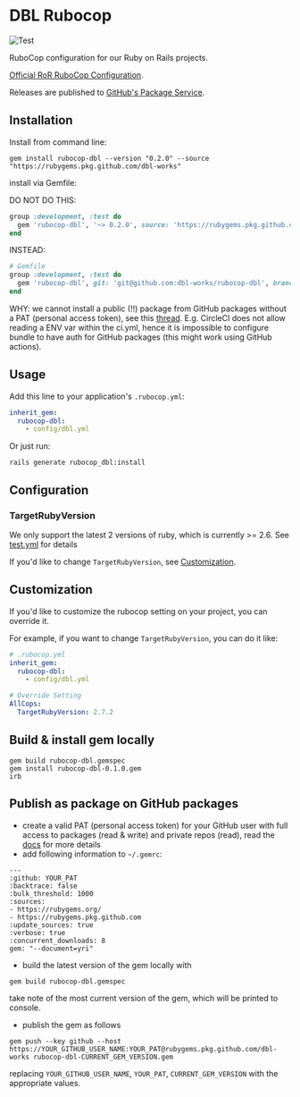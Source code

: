# DBL Rubocop

![Test](https://github.com/dbl-works/rubocop-dbl/workflows/Test/badge.svg?branch=main)

RuboCop configuration for our Ruby on Rails projects.

[Official RoR RuboCop Configuration](https://github.com/rails/rails/blob/master/.rubocop.yml).

Releases are published to [GitHub's Package Service](https://github.com/dbl-works/rubocop-dbl/packages/550489).


## Installation

Install from command line:

```shell
gem install rubocop-dbl --version "0.2.0" --source "https://rubygems.pkg.github.com/dbl-works"
```

install via Gemfile:

DO NOT DO THIS:
```ruby
group :development, :test do
  gem 'rubocop-dbl', '~> 0.2.0', source: 'https://rubygems.pkg.github.com/dbl-works'
end
```

INSTEAD:

```ruby
# Gemfile
group :development, :test do
  gem 'rubocop-dbl', git: 'git@github.com:dbl-works/rubocop-dbl', branch: :main
end
```
WHY: we cannot install a public (!!) package from GitHub packages without a PAT (personal access token), see this [thread](https://github.community/t/download-from-github-package-registry-without-authentication/14407).
E.g. CircleCI does not allow reading a ENV var within the ci.yml, hence it is impossible to configure bundle to have auth for GitHub packages (this might work using GitHub actions).


## Usage

Add this line to your application's `.rubocop.yml`:

```yml
inherit_gem:
  rubocop-dbl:
    - config/dbl.yml
```

Or just run:

```shell
rails generate rubocop_dbl:install
```



## Configuration


### TargetRubyVersion

We only support the latest 2 versions of ruby, which is currently >= 2.6. See [test.yml](.github/workflows/test.yml) for details

If you'd like to change `TargetRubyVersion`, see [Customization](#customization).



## Customization

If you'd like to customize the rubocop setting on your project, you can override it.

For example, if you want to change `TargetRubyVersion`, you can do it like:

```yml
# .rubocop.yml
inherit_gem:
  rubocop-dbl:
    - config/dbl.yml

# Override Setting
AllCops:
  TargetRubyVersion: 2.7.2
```

## Build & install gem locally
```shell
gem build rubocop-dbl.gemspec
gem install rubocop-dbl-0.1.0.gem
irb
```

## Publish as package on GitHub packages
* create a valid PAT (personal access token) for your GitHub user with full access to packages (read & write) and private repos (read), read the [docs](https://docs.github.com/en/free-pro-team@latest/packages/guides/configuring-rubygems-for-use-with-github-packages) for more details
* add following information to `~/.gemrc`:

```
---
:github: YOUR_PAT
:backtrace: false
:bulk_threshold: 1000
:sources:
- https://rubygems.org/
- https://rubygems.pkg.github.com
:update_sources: true
:verbose: true
:concurrent_downloads: 8
gem: "--document=yri"

```

* build the latest version of the gem locally with

```shell
gem build rubocop-dbl.gemspec
```
take note of the most current version of the gem, which will be printed to console.

* publish the gem as follows

```shell
gem push --key github --host https://YOUR_GITHUB_USER_NAME:YOUR_PAT@rubygems.pkg.github.com/dbl-works rubocop-dbl-CURRENT_GEM_VERSION.gem
```

replacing `YOUR_GITHUB_USER_NAME`, `YOUR_PAT`, `CURRENT_GEM_VERSION` with the appropriate values.
